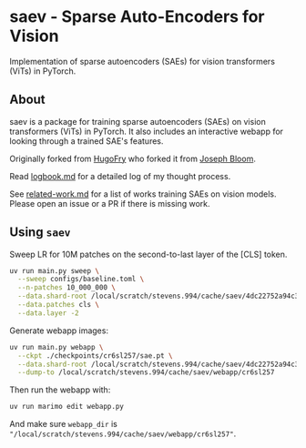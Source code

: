 # saev - Sparse Auto-Encoders for Vision

Implementation of sparse autoencoders (SAEs) for vision transformers (ViTs) in PyTorch.

## About

saev is a package for training sparse autoencoders (SAEs) on vision transformers (ViTs) in PyTorch.
It also includes an interactive webapp for looking through a trained SAE's features.

Originally forked from [HugoFry](https://github.com/HugoFry/mats_sae_training_for_ViTs) who forked it from [Joseph Bloom](https://github.com/jbloomAus/SAELens).

Read [logbook.md](logbook.md) for a detailed log of my thought process.

See [related-work.md](related-work.md) for a list of works training SAEs on vision models.
Please open an issue or a PR if there is missing work.

## Using `saev`

Sweep LR for 10M patches on the second-to-last layer of the [CLS] token.

```sh
uv run main.py sweep \
  --sweep configs/baseline.toml \
  --n-patches 10_000_000 \
  --data.shard-root /local/scratch/stevens.994/cache/saev/4dc22752a94c350ea6045599290cfbc31e3ee96b213d485318e434362b3bbdda \
  --data.patches cls \
  --data.layer -2
```

Generate webapp images:

```sh
uv run main.py webapp \
  --ckpt ./checkpoints/cr6sl257/sae.pt \
  --data.shard-root /local/scratch/stevens.994/cache/saev/4dc22752a94c350ea6045599290cfbc31e3ee96b213d485318e434362b3bbdda \
  --dump-to /local/scratch/stevens.994/cache/saev/webapp/cr6sl257
```

Then run the webapp with:

```sh
uv run marimo edit webapp.py
```

And make sure `webapp_dir` is `"/local/scratch/stevens.994/cache/saev/webapp/cr6sl257"`.
